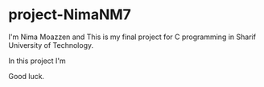# project-NimaNM7

I'm Nima Moazzen and This is my final project for C programming in Sharif University of Technology.

In this project I'm 

Good luck.